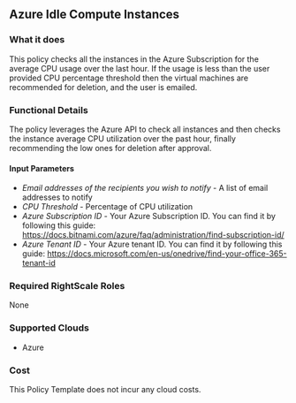 ## Azure Idle Compute Instances
 
### What it does
This policy checks all the instances in the Azure Subscription for the average CPU usage over the last hour.  If the usage is less than the user provided CPU percentage threshold then the virtual machines are recommended for deletion, and the user is emailed.

### Functional Details
 
The policy leverages the Azure API to check all instances and then checks the instance average CPU utilization over the past hour, finally recommending the low ones for deletion after approval.
 
#### Input Parameters
 
- *Email addresses of the recipients you wish to notify* - A list of email addresses to notify
- *CPU Threshold* - Percentage of CPU utilization
- *Azure Subscription ID* - Your Azure Subscription ID.  You can find it by following this guide: https://docs.bitnami.com/azure/faq/administration/find-subscription-id/
- *Azure Tenant ID* - Your Azure tenant ID.  You can find it by following this guide: https://docs.microsoft.com/en-us/onedrive/find-your-office-365-tenant-id
 
### Required RightScale Roles
 
None
 
### Supported Clouds
 
- Azure
 
### Cost
 
This Policy Template does not incur any cloud costs.
